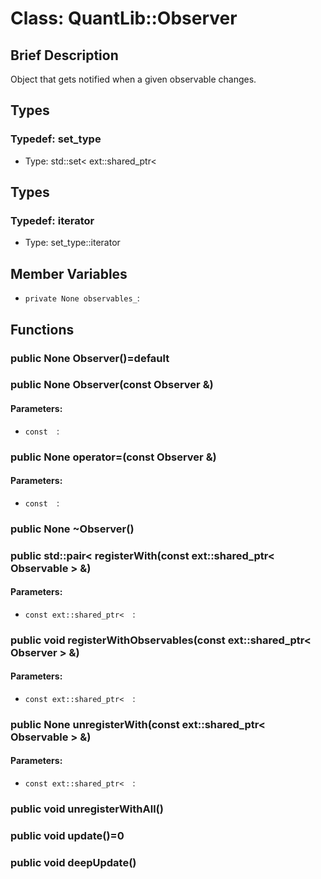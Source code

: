 # Class: QuantLib::Observer

## Brief Description
Object that gets notified when a given observable changes. 

## Types
### Typedef: set_type
- Type: std::set< ext::shared_ptr< 

## Types
### Typedef: iterator
- Type: set_type::iterator

## Member Variables
- `private None observables_`: 

## Functions
### public None Observer()=default


### public None Observer(const Observer &)

#### Parameters:
- `const  `: 

### public None operator=(const Observer &)

#### Parameters:
- `const  `: 

### public None ~Observer()


### public std::pair<  registerWith(const ext::shared_ptr< Observable > &)

#### Parameters:
- `const ext::shared_ptr<  `: 

### public void registerWithObservables(const ext::shared_ptr< Observer > &)

#### Parameters:
- `const ext::shared_ptr<  `: 

### public None unregisterWith(const ext::shared_ptr< Observable > &)

#### Parameters:
- `const ext::shared_ptr<  `: 

### public void unregisterWithAll()


### public void update()=0


### public void deepUpdate()


